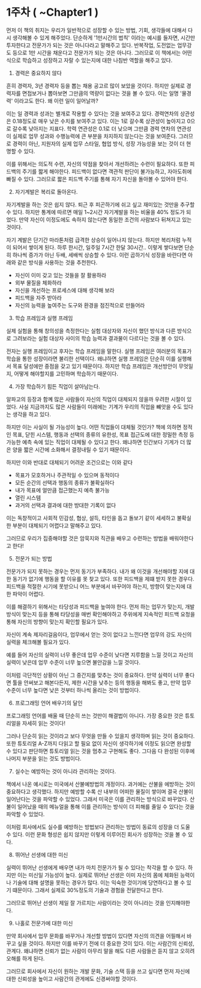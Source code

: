 # 1주차 ( ~Chapter1 )
먼저 이 책의 취지는 우리가 일반적으로 성장할 수 있는 방법, 기회, 생각들에 대해서 다시 생각해볼 수 있게 해주었다. 단순하게 '1만시간의 법칙' 이라는 예시를 들자면, 시간만 투자한다고 전문가가 되는 것은 아니다라고 말해주고 있다. 반복작업, 도전없는 업무강도 등으로 1만 시간을 채운다고 전문가가 되는 것은 아니다. 그러므로 이 책에서는 어떤 식으로 학습하고 성장하고 자랄 수 있는지에 대한 나침반 역할을 해주고 있다.

1. 경력은 중요하지 않다

흔히 경력자, 3년 경력자 등을 뽑는 채용 공고르 많이 보았을 것이다. 하지만 실제로 경력자를 면접보거나 뽑아보면 그만큼의 역량이 없다는 것을 볼 수 있다. 이는 일명 '물경력' 이라고도 한다. 왜 이런 일이 일어날까?

이는 일 경력과 성과는 별개로 작용할 수 있다는 것을 보여주고 있다. 경력연차의 상관성은 0.18정도로 매우 낮은 수치를 보여주고 있다. 이는 1로 갈수록 상관성이 높아지고 0으로 갈수록 낮아지는 지표다. 학력 연관성은 0.1로 더 낮으며 그만큼 경력 연차의 연관성이 실제로 업무 성과와 수행능력에 큰 부분을 차지하지 않는다는 것을 보여준다. 그러므로 경력이 아닌, 지원자의 실제 업무 스타일, 협업 방식, 성장 가능성을 보는 것이 더 현명할 수 있다.

이를 위해서는 의도적 수련, 자신의 약점을 찾아서 개선하려는 수련이 필요하다. 또한 피드백의 주기를 짧게 해야한다. 피드백이 없다면 객관적 판단이 불가능하고, 자아도취에 빠질 수 있다. 그러므로 짧은 피드백 주기를 통해 자기 자신을 돌아볼 수 있어야 한다.

2. 자기계발은 복리로 돌아온다.

자기계발을 하는 것은 쉽지 않다. 퇴근 후 피곤하기에 쉬고 싶고 재미있는 것만을 추구할 수 있다. 하지만 통계에 따르면 매일 1~2시간 자기계발을 하는 비율을 40% 정도가 되었다. 만약 자신이 이정도에도 속하지 않는다면 동일한 조건의 사람보다 뒤쳐지고 있는 것이다.

자기 계발은 단기간 마라톤처럼 급격한 상승이 일어나지 않는다. 하지만 복리처럼 누적이 되어서 쌓이게 된다. 하루 한시간, 일주일 7시간 한달 30시간.. 이렇게 쌓다보면 단순히 하나씩 증가가 아닌 두배, 세배씩 상승할 수 있다. 이런 곱하기식 성장을 바란다면 아래와 같은 방식을 사용하는 것을 추천한다.

- 자신이 이미 갖고 있는 것들을 잘 활용하라
- 외부 물질을 체화하라
- 자신을 개선하는 프로세스에 대해 생각해 보라
- 피드백을 자주 받아라
- 자신의 능력을 높여주는 도구와 환경을 점진적으로 만들어라

3. 학습 프레임과 실행 프레임

실제 실험을 통해 창의성을 측정한다는 실험 대상자와 자신이 했던 방식과 다른 방식으로 그려보라는 실험 대상자 사이의 학습 능력과 결과물이 다르다는 것을 볼 수 있다.

전자는 실행 프레임이고 후자는 학습 프레임을 말한다. 실행 프레임은 여러분의 목표가 학습을 통한 성장이라면 불리한 선택이다. 왜냐하면 실행 프레임은 단순히 이를 실행해서 목표 달성에만 중점을 갖고 있기 때문이다. 하지만 학습 프레임은 개선방안이 무엇일지, 어떻게 해야할지를 고민하며 학습하기 때문이다. 

4. 가장 학습하기 힘든 직업이 살아남는다.

알파고의 등장과 함꼐 많은 사람들이 자신의 직업이 대체되지 않을까 우려한 시절이 있었다. 사실 지금까지도 많은 사람들이 미래에는 기계가 우리의 직업을 뺴앗을 수도 있다는 생각을 하고 있다.

하지만 이는 사실이 될 가능성이 높다. 어떤 직업들이 대체될 것인가? 책에 의하면 정적인 목표, 닫힌 시스템, 행동과 선택의 종류의 유한성, 목표 접근도에 대한 정밀한 측정 등 가능한 예측 속에 있는 직업이 대체될 수 있다고 한다. 왜냐하면 인간보다 기게가 더 많은 양을 짧은 시간에 소화해서 결정내릴 수 있기 때문이다.

하지만 이와 반대로 대체되기 어려운 조건으로는 이와 같다

- 목표가 모호하거나 주관적일 수 있으며 동적이다
- 모든 순간의 선택과 행동의 종류가 불확실하다
- 내가 목표에 얼만큼 접근했는지 예측 불가능
- 열린 시스템
- 과거의 선택과 결과에 대한 방대한 기록이 없다

이는 독창적이고 사회적 민감성, 협상, 설득, 타인을 돕고 돌보기 같이 세세하고 불확실한 부분이 대체되기 어렵다고 말해주고 있다.

그러므로 우리가 집중해야할 것은 암묵지와 직관을 배우고 수련하는 방법을 배워야한다고 한다!

5. 전문가 되는 방법

전문가가 되지 못하는 경우는 먼저 동기가 부족하다. 내가 왜 이것을 개선해야할 지에 대한 동기가 없기에 행동을 할 이유를 못 찾고 있다. 또한 피드백을 제떄 받지 못한 경우다. 피드백을 적절한 시기에 못받으니 어느 부분에서 바꾸어야 하는지, 방향이 맞는지에 대한 파악이 어렵다.

이를 해결하기 위해서는 타당성과 피드백을 높여야 한다. 먼저 하는 업무가 맞는지, 개발 방식이 맞는지 등을 통해 타당성을 매번 확인해야하고 주위에게 지속적인 피드백 요청을 통해 자신의 방향이 맞는지 확인할 필요가 있다.

자신이 계속 제자리걸음이다, 업무에서 얻는 것이 없다고 느낀다면 업무의 강도 자신의 실력을 체크해볼 필요가 있다.

예를 들어 자신의 실력이 너무 좋은데 업무 수준이 낮다면 지루함을 느낄 것이고 자신의 실력이 낮은데 업무 수준이 너무 높으면 불안감을 느낄 것이다.

이처럼 극단적인 상황이 아닌 그 중간지를 맞추는 것이 중요하다. 만약 실력이 너무 좋다면 툴을 안써보고 해본다든지, 제한 시간을 낮추는 등의 행동을 해봐도 좋고, 만약 업무 수준이 너무 높다면 낮은 것부터 하나씩 올리는 것이 방법이다.

6. 프로그래밍 언어 배우기의 달인

프로그래밍 언어를 배울 때 단순히 쓰는 것만이 해결법이 아니다. 가장 중요한 것은 튜토리얼을 자세히 읽는 것이다! 

그러나 단순히 읽는 것이라고 보다 무엇을 만들 수 있을지 생각하며 읽는 것이 중요하다. 또한 튜토리얼 A-Z까지 다읽고 할 필요 없이 자신이 생각하기에 이정도 읽으면 완성할 수 있다고 판단하면 튜토리얼 읽는 것을 멈추고 구현해도 좋다. 그다음 다 완성된 이후에 나머지 부분을 읽는 것도 방법이다.

7. 실수는 예방하는 것이 아니라 관리하는 것이다.

책에서 나온 예시로는 미국에서 산불예방법의 개정이다. 과거에는 산불을 에방하는 것이 중요하다고 생각했다. 하지만 예방할 수록 산 내부의 어떠한 물질이 쌓이며 결국 산불이 일어난다는 것을 파악할 수 있었다. 그래서 미국은 이를 관리하는 방식으로 바꾸었다. 산불이 일어났을 때의 메뉴얼을 통해 이를 관리하는 방식이 더 피해를 줄일 수 있다는 것을 파악할 수 있었다.

이처럼 회사에서도 실수를 예방하는 방법보다 관리하는 방법이 동료의 성장을 더 도울 수 있다. 이런 문화 형성은 쉽지 않지만 이렇게 이루어진 회사가 성장하는 것을 볼 수 있다. 

8. 뛰어난 선생에 대한 미신

실력이 뛰어난 선생에게 배우면 내가 마치 전문가가 될 수 있다는 착각을 할 수 있다. 하지만 이는 미신일 가능성이 높다. 실제로 뛰어난 선생은 이미 자신의 몸에 체화된 능력이나 기술에 대해 설명을 못하는 경우가 많다. 이는 익숙한 것이기에 당연하다고 볼 수 있기 떄문이다. 그래서 실제로 30%정도의 기술과 경험을 전달한다고 한다.

그러므로 뛰어난 선생이 제일 잘 가르치는 사람이라는 것이 아니라는 것을 인지해야한다.

9. 나홀로 전문가에 대한 미신

만약 회사에서 업무 문화를 바꾸거나 개선할 방법이 있다면 자신의 의견을 어필해서 바꾸고 싶을 것이다. 하지만 이를 바꾸기 전에 더 중요한 것이 있다. 이는 사람간의 신뢰성, 관계다. 왜냐하면 신뢰가 없는 사람이 아무리 말을 해도 다른 사람들은 듣지 않고 오히려 오해를 하게 된다.

그러므로 회사에서 자신이 원하는 개발 문화, 기술 스택 등을 쓰고 싶다면 먼저 자신에 대한 신뢰성을 높이고 사람간의 관게에도 신경써야할 것이다.
